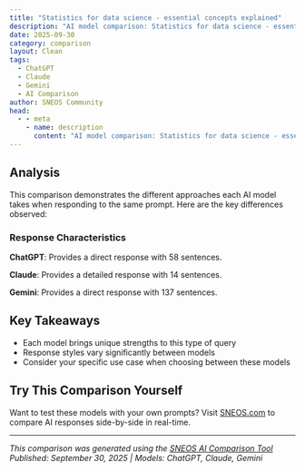 ```yaml
---
title: "Statistics for data science - essential concepts explained"
description: "AI model comparison: Statistics for data science - essential concepts explained..."
date: 2025-09-30
category: comparison
layout: Clean
tags:
  - ChatGPT
  - Claude
  - Gemini
  - AI Comparison
author: SNEOS Community
head:
  - - meta
    - name: description
      content: "AI model comparison: Statistics for data science - essential concepts explained..."
---
```


<ChatComparison
  title="Statistics for data science - essential concepts explained"
  prompt="Statistics for data science - essential concepts explained"
  :responses='{
    "ChatGPT": "Certainly! Here\u2019s an overview of essential statistical concepts in data science explained in a clear and concise manner:\n\n### 1. Descriptive Statistics\nDescriptive statistics summarize and describe the main features of a dataset.\n\n- **Mean (Average):** Sum of all values divided by the number of values.\n- **Median:** The middle value when data is sorted.\n- **Mode:** The most frequent value.\n- **Variance:** Measure of how spread out the data is.\n- **Standard Deviation:** Square root of variance; indicates data dispersion.\n- **Range:** Difference between the maximum and minimum values.\n- **Percentiles/Quartiles:** Values that divide data into parts; e.g., median is the 50th percentile.\n\n### 2. Probability\nProbability quantifies the likelihood of an event occurring.\n\n- **Probability Distribution:** Describes how probabilities are distributed over values.\n- **Discrete vs Continuous:** Discrete distributions (e.g., Binomial) deal with countable outcomes; continuous distributions (e.g., Normal) deal with continuous outcomes.\n- **Common Distributions:** \n  - Normal (Gaussian) Distribution\n  - Binomial Distribution\n  - Poisson Distribution\n\n### 3. Inferential Statistics\nInferential statistics help make conclusions about a population based on sample data.\n\n- **Population vs Sample:** Population is the entire group; sample is a subset.\n- **Sampling:** Selecting a representative group from a population.\n- **Hypothesis Testing:** Procedure to test assumptions (hypotheses) about a population.\n  - **Null Hypothesis (H0):** Assumes no effect or difference.\n  - **Alternative Hypothesis (H1):** Assumes an effect or difference.\n  - **p-value:** Probability of obtaining test results at least as extreme as the observed results, assuming H0 is true.\n  - **Significance Level (\u03B1):** Threshold (commonly 0.05) to reject H0.\n- **Confidence Intervals:** Range of values expected to contain the population parameter with a specified confidence level (e.g., 95%).\n\n### 4. Correlation and Regression\nUsed to study relationships between variables.\n\n- **Correlation:** Measures the strength and direction of a linear relationship between two variables (ranges from -1 to 1).\n- **Regression Analysis:** Models the relationship between dependent and independent variable(s).\n  - **Linear Regression:** Fits a straight line to the data.\n  - **Multiple Regression:** Uses multiple independent variables.\n  \n### 5. Bayesian Statistics\nIncorporates prior knowledge along with new evidence to update beliefs.\n\n- **Bayes\u0027 Theorem:** \n  \\[\n  P(A|B) = \\frac{P(B|A) \\times P(A)}{P(B)}\n  \\]\n  Where \\(P(A|B)\\) is the posterior probability.\n  \n### 6. Sampling Techniques\nMethods to select representative samples.\n\n- **Random Sampling:** Every member has an equal chance.\n- **Stratified Sampling:** Population divided into strata; samples taken from each.\n- **Cluster Sampling:** Population divided into clusters; some clusters fully sampled.\n\n### 7. Bias and Variance\nUnderstanding errors in models.\n\n- **Bias:** Error due to overly simplistic assumptions.\n- **Variance:** Error due to sensitivity to small fluctuations in training data.\n- **Bias-Variance Tradeoff:** Balancing bias and variance to minimize total error.\n\n---\n\n### Why is Statistics Important in Data Science?\n\n- **Data Understanding:** Summarize and explore data.\n- **Decision Making:** Draw valid conclusions from data.\n- **Predictive Modeling:** Build and evaluate models.\n- **Uncertainty Quantification:** Understand the reliability of results.\n\n---\n\nIf you\u0027d like, I can provide more details or examples on any of these topics!",
    "Claude": "# Statistics for Data Science: Essential Concepts\n\nStatistics forms the foundation of data science, providing tools to understand, analyze, and extract insights from data. Here are the key concepts every data scientist should master:\n\n## 1. Descriptive Statistics\n\n### Measures of Central Tendency\n- **Mean**: Average value of a dataset\n- **Median**: Middle value when data is ordered\n- **Mode**: Most frequently occurring value\n\n### Measures of Variability\n- **Variance**: Average squared deviation from the mean\n- **Standard Deviation**: Square root of variance\n- **Range**: Difference between max and min values\n- **Interquartile Range (IQR)**: Range of the middle 50% of data\n\n## 2. Probability Fundamentals\n\n### Key Concepts\n- **Sample Space**: All possible outcomes\n- **Events**: Specific outcomes or combinations\n- **Probability Rules**: Addition, multiplication, conditional probability\n- **Bayes\u0027 Theorem**: P(A|B) = P(B|A) \u00D7 P(A) / P(B)\n\n### Probability Distributions\n- **Normal Distribution**: Bell-shaped, symmetric\n- **Binomial Distribution**: Success/failure scenarios\n- **Poisson Distribution**: Count of events in fixed intervals\n- **Exponential Distribution**: Time between events\n\n## 3. Inferential Statistics\n\n### Sampling and Estimation\n- **Sampling Methods**: Random, stratified, cluster sampling\n- **Central Limit Theorem**: Sample means approach normal distribution\n- **Confidence Intervals**: Range of plausible values for population parameters\n- **Point vs. Interval Estimation**\n\n### Hypothesis Testing\n- **Null and Alternative Hypotheses**\n- **Type I and Type II Errors**\n- **p-values and significance levels**\n- **Common Tests**:\n  - t-tests (one-sample, two-sample, paired)\n  - Chi-square tests\n  - ANOVA (Analysis of Variance)\n  - Non-parametric tests (Mann-Whitney, Wilcoxon)\n\n## 4. Correlation and Regression\n\n### Correlation Analysis\n- **Pearson Correlation**: Linear relationships between continuous variables\n- **Spearman Correlation**: Monotonic relationships (rank-based)\n- **Correlation vs. Causation**: Understanding the distinction\n\n### Regression Analysis\n- **Simple Linear Regression**: One predictor variable\n- **Multiple Linear Regression**: Multiple predictor variables\n- **Assumptions**: Linearity, independence, homoscedasticity, normality\n- **Model Evaluation**: R\u00B2, adjusted R\u00B2, residual analysis\n\n## 5. Experimental Design\n\n### Key Principles\n- **Randomization**: Reducing bias through random assignment\n- **Replication**: Multiple observations for reliability\n- **Control**: Isolating the effect of interest\n- **A/B Testing**: Comparing two versions to determine which performs better\n\n## 6. Statistical Modeling Concepts\n\n### Model Selection and Validation\n- **Overfitting vs. Underfitting**\n- **Cross-validation**: K-fold, leave-one-out\n- **Bias-Variance Tradeoff**\n- **Regularization**: Ridge, Lasso, Elastic Net\n\n### Advanced Topics\n- **Maximum Likelihood Estimation (MLE)**\n- **Bootstrapping**: Resampling method for estimation\n- **Time Series Analysis**: Trend, seasonality, autocorrelation\n- **Multivariate Statistics**: Principal Component Analysis (PCA)\n\n## 7. Practical Applications in Data Science\n\n### Data Exploration\n- **Exploratory Data Analysis (EDA)**\n- **Data visualization principles**\n- **Outlier detection and treatment**\n- **Missing data handling**\n\n### Business Applications\n- **Customer segmentation**\n- **Demand forecasting**\n- **Quality control (Six Sigma)**\n- **Risk assessment and management**\n\n## 8. Common Pitfalls and Best Practices\n\n### Statistical Pitfalls\n- **Selection bias**\n- **Survivorship bias**\n- **Multiple testing problem**\n- **Simpson\u0027s paradox**\n- **Confounding variables**\n\n### Best Practices\n- Always visualize your data first\n- Check statistical assumptions\n- Use appropriate statistical tests\n- Report confidence intervals, not just p-values\n- Consider practical significance vs. statistical significance\n- Validate results with different methods\n\n## Tools and Software\n\n### Programming Languages\n- **R**: Comprehensive statistical computing\n- **Python**: pandas, scipy.stats, statsmodels",
    "Gemini": "## Essential Statistics Concepts for Data Science Explained\n\nStatistics forms the bedrock of data science. It provides the tools and frameworks for understanding data, drawing inferences, building models, and making predictions.  This overview covers key statistical concepts essential for success in data science:\n\n**1. Descriptive Statistics: Summarizing and Describing Data**\n\n*   **Measures of Central Tendency:**\n    *   **Mean (Average):**  Sum of values divided by the number of values. Sensitive to outliers.\n    *   **Median:**  Middle value when data is sorted. Robust to outliers.\n    *   **Mode:**  Most frequent value. Useful for categorical data.\n\n*   **Measures of Dispersion (Variability):**\n    *   **Range:**  Difference between the maximum and minimum values. Simple but sensitive to outliers.\n    *   **Variance:**  Average of the squared differences from the mean.  Measures how spread out the data is.\n    *   **Standard Deviation:**  Square root of the variance.  Easier to interpret as it\u0027s in the same units as the data.  Represents the typical deviation from the mean.\n    *   **Interquartile Range (IQR):**  Difference between the 75th percentile (Q3) and the 25th percentile (Q1).  Robust to outliers.\n\n*   **Percentiles and Quantiles:**\n    *   **Percentile:**  The value below which a given percentage of observations in a group of observations fall.  e.g., the 90th percentile is the value below which 90% of the data lies.\n    *   **Quantile:** Divides data into equal-sized, adjacent subgroups.  Quartiles (25%, 50%, 75%) and deciles (10%, 20%, ..., 90%) are common examples.\n\n*   **Shape of Distribution:**\n    *   **Symmetry:**  Whether the distribution is balanced around the mean.  A perfectly symmetrical distribution has mean = median = mode.\n    *   **Skewness:**  Measure of asymmetry.  Positive skew (right skew) has a long tail to the right.  Negative skew (left skew) has a long tail to the left.\n    *   **Kurtosis:**  Measure of the \u0022tailedness\u0022 of the distribution. High kurtosis means more extreme values (heavy tails). Low kurtosis means fewer extreme values (light tails).\n\n**Why it\u0027s important:** Descriptive statistics allow you to quickly understand the key characteristics of your data before diving into more complex analysis. This helps you identify potential issues like outliers, skewness, and data imbalances.\n\n**2. Probability: Understanding Randomness and Uncertainty**\n\n*   **Basic Probability Concepts:**\n    *   **Event:**  A specific outcome or set of outcomes.\n    *   **Sample Space:**  The set of all possible outcomes.\n    *   **Probability:**  The likelihood of an event occurring, expressed as a number between 0 and 1.\n    *   **Independent Events:**  Events where the occurrence of one does not affect the probability of the other.\n    *   **Dependent Events:**  Events where the occurrence of one *does* affect the probability of the other.\n\n*   **Probability Distributions:**\n    *   **Discrete Distributions:**  Describe the probability of discrete (countable) outcomes. Examples include:\n        *   **Bernoulli Distribution:**  Probability of success or failure (e.g., coin flip).\n        *   **Binomial Distribution:**  Number of successes in a fixed number of trials (e.g., number of heads in 10 coin flips).\n        *   **Poisson Distribution:**  Number of events occurring in a fixed interval of time or space (e.g., number of customers arriving at a store in an hour).\n    *   **Continuous Distributions:**  Describe the probability of continuous (uncountable) outcomes. Examples include:\n        *   **Normal Distribution (Gaussian Distribution):**  Bell-shaped curve, characterized by mean and standard deviation.  Extremely common in nature and statistics.  Central to many statistical tests.\n        *   **Uniform Distribution:**  All outcomes are equally likely within a given range.\n        *   **Exponential Distribution:**  Describes the time until an event occurs (e.g., time until a machine fails).\n\n*   **Central Limit Theorem (CLT):**\n    *   States that the distribution of sample means (calculated from independent, random samples) will approach a normal distribution, regardless of the underlying population distribution, as the sample size increases.  This is *crucial* for hypothesis testing and confidence intervals.\n\n**Why it\u0027s important:** Probability helps you quantify uncertainty and make informed decisions in the face of incomplete information. Understanding probability distributions allows you to model various real-world phenomena.  The CLT is fundamental for statistical inference.\n\n**3. Inferential Statistics: Drawing Conclusions from Data**\n\n*   **Hypothesis Testing:**\n    *   **Null Hypothesis (H0):**  A statement of no effect or no difference.  The hypothesis we try to disprove.\n    *   **Alternative Hypothesis (H1 or Ha):**  A statement that contradicts the null hypothesis.  The hypothesis we are trying to support.\n    *   **Significance Level (alpha):**  The probability of rejecting the null hypothesis when it is actually true (Type I error).  Common values are 0.05 (5%) or 0.01 (1%).\n    *   **P-value:**  The probability of observing the data (or more extreme data) if the null hypothesis were true.\n    *   **Decision Rule:**  If the p-value is less than the significance level (alpha), we reject the null hypothesis.\n    *   **Types of Tests:**  t-tests, z-tests, chi-square tests, ANOVA.  The choice of test depends on the type of data and the research question.\n    *   **Type I Error (False Positive):**  Rejecting the null hypothesis when it is actually true.\n    *   **Type II Error (False Negative):**  Failing to reject the null hypothesis when it is actually false.\n    *   **Power of a Test:** The probability of correctly rejecting the null hypothesis when it is false.\n\n*   **Confidence Intervals:**\n    *   A range of values that is likely to contain the true population parameter (e.g., population mean) with a certain level of confidence.\n    *   Calculated based on sample data and a chosen confidence level (e.g., 95% confidence interval).\n\n*   **Regression Analysis:**\n    *   **Linear Regression:**  Models the relationship between a dependent variable and one or more independent variables using a linear equation.\n        *   **Ordinary Least Squares (OLS):** A common method for estimating the parameters of a linear regression model by minimizing the sum of squared residuals.\n        *   **R-squared:**  A measure of how well the regression model fits the data (proportion of variance explained).\n        *   **Assumptions of Linear Regression:** Linearity, independence of errors, homoscedasticity (constant variance of errors), normality of errors.\n    *   **Multiple Regression:** Linear regression with multiple independent variables.\n    *   **Logistic Regression:**  Models the probability of a binary outcome (e.g., yes/no, true/false) based on one or more independent variables.\n\n*   **A/B Testing:**\n    *   A specific type of hypothesis testing used to compare two versions of a website, app, or other product to determine which performs better.\n    *   Involves randomly assigning users to different versions (A and B) and measuring the difference in key metrics.\n\n**Why it\u0027s important:** Inferential statistics allows you to draw conclusions about a population based on a sample of data. This is essential for making data-driven decisions, testing hypotheses, and predicting future outcomes.\n\n**4. Sampling Techniques**\n\n*   **Random Sampling:** Each member of the population has an equal chance of being selected.  Minimizes bias.\n*   **Stratified Sampling:** Population is divided into subgroups (strata), and a random sample is taken from each stratum. Ensures representation of different groups.\n*   **Cluster Sampling:** Population is divided into clusters, and a random sample of clusters is selected.  Useful when it\u0027s difficult or expensive to sample individuals directly.\n*   **Convenience Sampling:** Selecting individuals who are easily accessible.  Prone to bias.\n\n**Why it\u0027s important:**  The way you collect your data significantly impacts the validity and generalizability of your results.  Choosing the appropriate sampling method helps ensure your sample is representative of the population you\u0027re trying to study.\n\n**5. Experimental Design**\n\n*   **Randomization:**  Assigning participants to different treatment groups randomly to minimize bias.\n*   **Control Group:** A group that does not receive the treatment being tested, used as a baseline for comparison.\n*   **Blinding:**  Concealing the treatment assignment from participants (single-blinding) or both participants and researchers (double-blinding) to prevent bias.\n*   **Factorial Design:**  Experiments with multiple factors (independent variables) that are manipulated simultaneously to study their individual and interactive effects.\n\n**Why it\u0027s important:**  Experimental design allows you to establish cause-and-effect relationships.  Rigorous experimental design helps ensure that the observed effects are due to the treatment and not to confounding variables.\n\n**6. Bayesian Statistics (Optional, but increasingly important)**\n\n*   **Bayes\u0027 Theorem:**  Describes how to update the probability of a hypothesis based on new evidence.\n    *   P(A|B) = [P(B|A) * P(A)] / P(B)\n    *   P(A|B): Posterior probability (probability of A given B)\n    *   P(B|A): Likelihood (probability of B given A)\n    *   P(A): Prior probability (initial belief about A)\n    *   P(B): Marginal likelihood (probability of B)\n\n*   **Prior Distributions:**  Represent your initial beliefs about the parameters of a model.\n*   **Posterior Distributions:**  Represent your updated beliefs about the parameters after observing the data.\n\n**Why it\u0027s important:** Bayesian statistics provides a framework for incorporating prior knowledge into your analysis and updating your beliefs as you gather more data.  It\u0027s particularly useful when dealing with limited data or when you have strong prior beliefs.\n\n**Tools \u0026 Technologies:**\n\n*   **Python:** Libraries like NumPy, SciPy, Pandas, Statsmodels, Scikit-learn are essential.\n*   **R:**  A powerful language specifically designed for statistical computing and graphics.\n*   **SQL:**  For querying and manipulating data from databases.\n*   **Visualization Tools:**  Matplotlib, Seaborn, Plotly for creating informative visualizations.\n\n**Key Takeaways:**\n\n*   Statistics is fundamental to data science.\n*   Understand the underlying assumptions of statistical methods.\n*   Choose appropriate statistical tests and techniques based on your data and research question.\n*   Interpret results correctly and communicate them effectively.\n*   Be aware of the limitations of your analysis.\n\nThis is a high-level overview.  Each of these concepts can be explored in much greater depth. Continuously learning and practicing statistical methods is crucial for becoming a successful data scientist. Good luck!\n"
  }'
  published-date="22:46"
/>

## Analysis

This comparison demonstrates the different approaches each AI model takes when responding to the same prompt. Here are the key differences observed:

### Response Characteristics

**ChatGPT**: Provides a direct response with 58 sentences. 

**Claude**: Provides a detailed response with 14 sentences. 

**Gemini**: Provides a direct response with 137 sentences. 

## Key Takeaways

- Each model brings unique strengths to this type of query
- Response styles vary significantly between models
- Consider your specific use case when choosing between these models

## Try This Comparison Yourself

Want to test these models with your own prompts? Visit [SNEOS.com](https://sneos.com) to compare AI responses side-by-side in real-time.

---

*This comparison was generated using the [SNEOS AI Comparison Tool](https://sneos.com)*
*Published: September 30, 2025 | Models: ChatGPT, Claude, Gemini*

